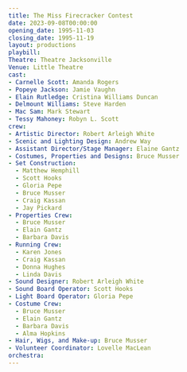 ```yaml
---
title: The Miss Firecracker Contest
date: 2023-09-08T00:00:00
opening_date: 1995-11-03
closing_date: 1995-11-19
layout: productions
playbill:
Theatre: Theatre Jacksonville
Venue: Little Theatre
cast:
- Carnelle Scott: Amanda Rogers
- Popeye Jackson: Jamie Vaughn
- Elain Rutledge: Cristina Williams Duncan
- Delmount Williams: Steve Harden
- Mac Sam: Mark Stewart
- Tessy Mahoney: Robyn L. Scott
crew:
- Artistic Director: Robert Arleigh White
- Scenic and Lighting Design: Andrew Way
- Assistant Director/Stage Manager: Elaine Gantz
- Costumes, Properties and Designs: Bruce Musser
- Set Construction:
  - Matthew Hemphill
  - Scott Hooks
  - Gloria Pepe
  - Bruce Musser
  - Craig Kassan
  - Jay Pickard
- Properties Crew:
  - Bruce Musser
  - Elain Gantz
  - Barbara Davis
- Running Crew:
  - Karen Jones
  - Craig Kassan
  - Donna Hughes
  - Linda Davis
- Sound Designer: Robert Arleigh White
- Sound Board Operator: Scott Hooks
- Light Board Operator: Gloria Pepe
- Costume Crew:
  - Bruce Musser
  - Elain Gantz
  - Barbara Davis
  - Alma Hopkins
- Hair, Wigs, and Make-up: Bruce Musser
- Volunteer Coordinator: Lovelle MacLean
orchestra:
---
```


